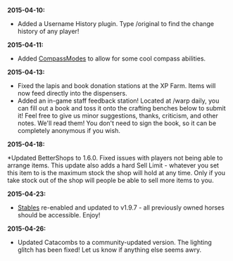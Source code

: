 ---
---
**2015-04-10:**

* Added a Username History plugin. Type /original <current username> to find the change history of any player!

**2015-04-11:**

* Added [CompassModes](http://dev.bukkit.org/bukkit-plugins/compassmodes/) to allow for some cool compass abilities.

**2015-04-13:**

* Fixed the lapis and book donation stations at the XP Farm. Items will now feed directly into the dispensers.
* Added an in-game staff feedback station! Located at /warp daily, you can fill out a book and toss it onto the crafting benches below to submit it! Feel free to give us minor suggestions, thanks, criticism, and other notes. We'll read them! You don't need to sign the book, so it can be completely anonymous if you wish.

**2015-04-18:**

*Updated BetterShops to 1.6.0. Fixed issues with players not being able to arrange items. This update also adds a hard Sell Limit -  whatever you set this item to is the maximum stock the shop will hold at any time. Only if you take stock out of the shop will people be able to sell more items to you.

**2015-04-23:**

* [Stables](http://dev.bukkit.org/bukkit-plugins/stables/) re-enabled and updated to v1.9.7 - all previously owned horses should be accessible. Enjoy!

**2015-04-26:**

* Updated Catacombs to a community-updated version. The lighting glitch has been fixed! Let us know if anything else seems awry.
